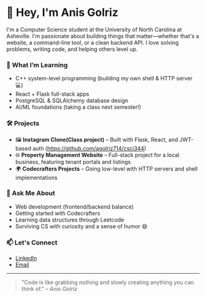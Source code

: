 # 👋 Hey, I'm Anis Golriz

I'm a Computer Science student at the University of North Carolina at Asheville. 
I'm passionate about building things that matter—whether that's a website, a command-line tool, or a clean backend API. 
I love solving problems, writing code, and helping others level up.

### 🧠 What I’m Learning
- C++ system-level programming (building my own shell & HTTP server 💻)
- React + Flask full-stack apps
- PostgreSQL & SQLAlchemy database design
- AI/ML foundations (taking a class next semester!)

### 🛠️ Projects
- 🖼️ **Instagram Clone(Class project)** – Built with Flask, React, and JWT-based auth
    (https://github.com/agolriz714/csci344)
- 🌐 **Property Management Website** – Full-stack project for a local business, featuring tenant portals and listings  
- 🌍 **Codecrafters Projects** – Going low-level with HTTP servers and shell implementations

### 💬 Ask Me About
- Web development (frontend/backend balance)
- Getting started with Codecrafters
- Learning data structures through Leetcode
- Surviving CS with curiosity and a sense of humor 😄

### 📫 Let's Connect
- [LinkedIn](https://www.linkedin.com/in/anisgolriz/)
- [Email](anisgolriz714@gmail.com) 


---

> "Code is like grabbing nothing and slowly creating anything you can think of." – *Anis Golriz*





